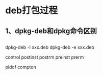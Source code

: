 # deb打包过程

## 1、dpkg-deb和dpkg命令区别

## 
dpkg-deb -I xxx.deb
dpkg-deb -e xxx.deb


control
postinst
postrm
preinst
prerm


pidof compton






